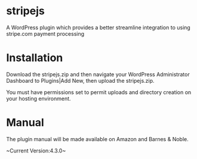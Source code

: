 # stripejs
A WordPress plugin which provides a better streamline integration to using stripe.com payment processing

# Installation

Download the stripejs.zip and then navigate your WordPress Administrator Dashboard to
Plugins|Add New, then upload the stripejs.zip.

You must have permissions set to permit uploads and directory creation on your hosting environment.

# Manual

The plugin manual will be made available on Amazon and Barnes & Noble.

~Current Version:4.3.0~

